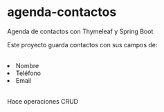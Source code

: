# agenda-contactos
Agenda de contactos con Thymeleaf y Spring Boot
<p>Este proyecto guarda contactos con sus campos de:</p><br>
<li>Nombre</li>
<li>Teléfono</li>
<li>Email</li>
<br>
<p>Hace operaciones CRUD</p>

